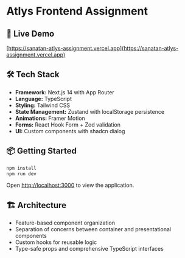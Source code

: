 # Atlys Frontend Assignment

## 🚀 Live Demo
[https://sanatan-atlys-assignment.vercel.app](https://sanatan-atlys-assignment.vercel.app)

## 🛠️ Tech Stack
- **Framework:** Next.js 14 with App Router
- **Language:** TypeScript
- **Styling:** Tailwind CSS
- **State Management:** Zustand with localStorage persistence
- **Animations:** Framer Motion
- **Forms:** React Hook Form + Zod validation
- **UI:** Custom components with shadcn dialog

## 📦 Getting Started

```bash
npm install
npm run dev
```

Open [http://localhost:3000](http://localhost:3000) to view the application.

## 🏗️ Architecture
- Feature-based component organization
- Separation of concerns between container and presentational components
- Custom hooks for reusable logic
- Type-safe props and comprehensive TypeScript interfaces

